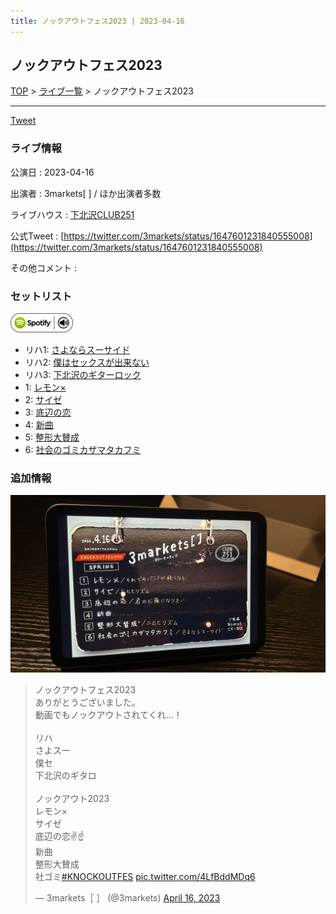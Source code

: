 ```yaml
---
title: ノックアウトフェス2023 | 2023-04-16
---
```

## ノックアウトフェス2023

[TOP](/setlist/) > [ライブ一覧](lives.html) > ノックアウトフェス2023

___

<a href="https://twitter.com/share?ref_src=twsrc%5Etfw" data-text="3markets[ ]セットリスト > ノックアウトフェス2023" class="twitter-share-button" data-via="3markets" data-hashtags="3markets" data-related="3markets" data-show-count="false">Tweet</a>

### ライブ情報

公演日
:    2023-04-16

出演者
:    3markets[ ] / ほか出演者多数

ライブハウス
:    [下北沢CLUB251](livehouse047.html)

公式Tweet
:    [https://twitter.com/3markets/status/1647601231840555008](https://twitter.com/3markets/status/1647601231840555008)

その他コメント
:    

### セットリスト


[![play with spotify](images/spotify-icon.png)](https://open.spotify.com/playlist/4di6CeJeeva9uo1g754soj)



*  リハ1: [さよならスーサイド](song013.html)
*  リハ2: [僕はセックスが出来ない](song006.html)
*  リハ3: [下北沢のギターロック](song015.html)
*  1: [レモン×](song003.html)
*  2: [サイゼ](song004.html)
*  3: [底辺の恋](song008.html)
*  4: [新曲](song001.html)
*  5: [整形大賛成](song005.html)
*  6: [社会のゴミカザマタカフミ](song002.html)


### 追加情報

[![セトリ画像](images/062.jpg)](images/062.jpg)


<blockquote class="twitter-tweet"><p lang="ja" dir="ltr">ノックアウトフェス2023<br>ありがとうございました。<br>動画でもノックアウトされてくれ…！<br><br>リハ<br>さよスー<br>僕セ<br>下北沢のギタロ<br><br>ノックアウト2023<br>レモン×<br>サイゼ<br>底辺の恋✌️☝️<br>新曲<br>整形大賛成<br>社ゴミ<a href="https://twitter.com/hashtag/KNOCKOUTFES?src=hash&amp;ref_src=twsrc%5Etfw">#KNOCKOUTFES</a> <a href="https://t.co/4LfBddMDq6">pic.twitter.com/4LfBddMDq6</a></p>&mdash; 3markets［ ］ (@3markets) <a href="https://twitter.com/3markets/status/1647601231840555008?ref_src=twsrc%5Etfw">April 16, 2023</a></blockquote>
<script async src="https://platform.twitter.com/widgets.js" charset="utf-8"></script>




<script async src="https://platform.twitter.com/widgets.js" charset="utf-8"></script>